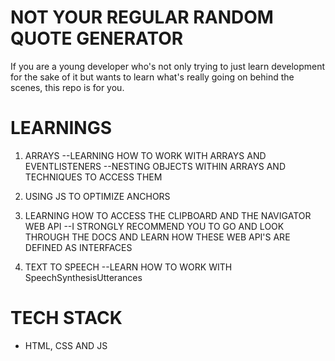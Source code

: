 # NOT YOUR REGULAR RANDOM QUOTE GENERATOR

If you are a young developer who's not only trying to just learn development for the sake of it but wants to learn what's really going on behind the scenes, this repo is for you.

# LEARNINGS

1) ARRAYS
--LEARNING HOW TO WORK WITH ARRAYS AND EVENTLISTENERS
--NESTING OBJECTS WITHIN ARRAYS AND TECHNIQUES TO ACCESS THEM


2) USING JS TO OPTIMIZE ANCHORS

3) LEARNING HOW TO ACCESS THE CLIPBOARD AND THE NAVIGATOR WEB API
--I STRONGLY RECOMMEND YOU TO GO AND LOOK THROUGH THE DOCS AND LEARN HOW THESE WEB API'S ARE DEFINED AS INTERFACES

4) TEXT TO SPEECH 
--LEARN HOW TO WORK WITH SpeechSynthesisUtterances


# TECH STACK 
- HTML, CSS AND JS